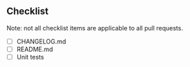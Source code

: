 ## Checklist

Note: not all checklist items are applicable to all pull requests.

* [ ] CHANGELOG.md
* [ ] README.md
* [ ] Unit tests
